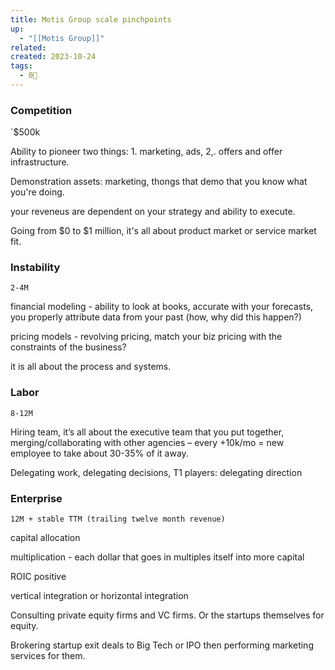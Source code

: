 ```yaml
---
title: Motis Group scale pinchpoints
up:
  - "[[Motis Group]]"
related: 
created: 2023-10-24
tags:
  - 0🌲
---
```


### Competition

`$500k

Ability to pioneer two things: 1. marketing, ads, 2,. offers and offer infrastructure.

Demonstration assets: marketing, thongs that demo that you know what you're doing.

your reveneus are dependent on your strategy and ability to execute.

Going from $0 to $1 million, it's all about product market or service market fit.


### Instability

`2-4M`

financial modeling - ability to look at books, accurate with your forecasts, you properly attribute data from your past (how, why did this happen?)

pricing models - revolving pricing, match your biz pricing with the constraints of the business?

it is all about the process and systems. 

### Labor

`8-12M`

Hiring team, it’s all about the executive team that you put together, merging/collaborating with other agencies – every +10k/mo = new employee to take about 30-35% of it away.

Delegating work, delegating decisions, T1 players: delegating direction

### Enterprise

`12M + stable TTM (trailing twelve month revenue)`

capital allocation

multiplication - each dollar that goes in multiples itself into more capital

ROIC positive

vertical integration or horizontal integration

Consulting private equity firms and VC firms. Or the startups themselves for equity. 

Brokering startup exit deals to Big Tech or IPO then performing marketing services for them.